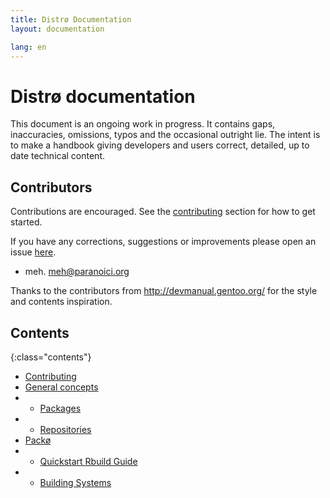 ```yaml
---
title: Distrø Documentation
layout: documentation

lang: en
---
```


Distrø documentation
====================
This document is an ongoing work in progress. It contains gaps, inaccuracies, omissions, typos and
the occasional outright lie. The intent is to make a handbook giving developers and users correct,
detailed, up to date technical content.

Contributors
------------
Contributions are encouraged. See the [contributing](/docs/en/contributing.html#documentation) section for how to get started.

If you have any corrections, suggestions or improvements please open an issue
[here](https://github.com/distro/distro.github.com/issues).

* meh. <meh@paranoici.org>

Thanks to the contributors from http://devmanual.gentoo.org/ for the style and contents inspiration.

Contents
--------

{:class="contents"}
* [Contributing](/docs/en/contributing.html#documentation)
* [General concepts](/docs/en/general-concepts.html)
* + [Packages](/docs/en/general-concepts/packages.html)
* + [Repositories](/docs/en/general-concepts/repositories.html)
* [Packø](/docs/en/packo/index.html)
* + [Quickstart Rbuild Guide](/docs/en/packo/quickstart.html)
* + [Building Systems](/docs/en/packo/building-systems.html)
